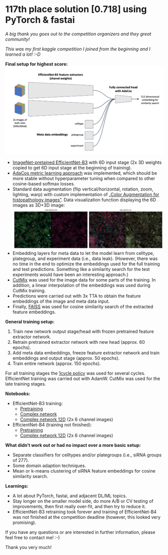 # 117th place solution [0.718] using PyTorch & fastai

*A big thank you goes out to the competition organizers and they great community!*

*This was my first kaggle competition I joined from the beginning and I learned a lot! :-D*

**Final setup for highest score:**
![Network structure](rcic_network.png)
- [ImageNet-pretained EfficientNet-B3](https://github.com/lukemelas/EfficientNet-PyTorch) with 6D input stage (2x 3D weights copied to get 6D input stage at the beginning of training).
- [AdaCos metric learning approach](https://arxiv.org/abs/1905.00292) was implemented, which should be more stable without hyperparameter tuning when compared to other cosine-based softmax losses.
- Standard data augmentation (flip vertical/horizontal, rotation, zoom, lighting, warp) with custom implementation of [„Color Augmentation for histopathology images”](https://arxiv.org/abs/1707.06183). Data visualization function displaying the 6D images as 3D+3D image:
![Data visualization](rcic_data.png)
- Embedding layers for meta data to let the model learn from celltype, plategroup, and experiment data (i.e., data leak). (However, there was no time in the end to optimize the embeddings used for the full training and test predictions. Something like a similarity search for the test experiments would have been an interesting approach.)
- [CutMix]( https://github.com/oguiza/fastai_extensions/tree/master/shared/0_image_data_augmentation) was used for the image data for some parts of the training. In addition, a linear interpolation of the embeddings was used during CutMix training.
- Predictions were carried out with 3x TTA to obtain the feature embeddings of the image and meta data input.
- Finally, [FAISS]( https://github.com/facebookresearch/faiss) was used for cosine similarity search of the extracted feature embeddings.

**General training setup:**
1. Train new network output stage/head with frozen pretrained feature extractor network.
1. Retrain pretrained extractor network with new head (approx. 60 epochs).
1. Add meta data embeddings, freeze feature extractor network and train embeddings and output stage (approx. 50 epochs).
1. Train entire network (approx. 150 epochs).

For all training stages the [1cycle policy](https://sgugger.github.io/the-1cycle-policy.html) was used for several cycles. EfficientNet training was carried out with AdamW. CutMix was used for the late training stages.

**Notebooks:**
- EfficientNet-B3 training:
  - [Pretraining](https://github.com/MicPie/recursion-cellular-image-classification/blob/master/rcic_v20_efficientnet-b3.ipynb)
  - [Complex network](https://github.com/MicPie/recursion-cellular-image-classification/blob/master/rcic_v32_efficientnet-b3_celltype_plate-group-exp_Full.ipynb)
  - [Complex network 12D](https://github.com/MicPie/recursion-cellular-image-classification/blob/master/rcic_v41_efficientnet-b3_celltype_plate-group-exp_12D.ipynb) (2x 6 channel images)
- EfficientNet-B4 (training not finished):
  - [Pretraining](https://github.com/MicPie/recursion-cellular-image-classification/blob/master/rcic_v43_efficientnet-b4_Mish_Ranger_LabelSmoothingLoss.ipynb)
  - [Complex network 12D](https://github.com/MicPie/recursion-cellular-image-classification/blob/master/rcic_v44_efficientnet-b4_celltype_plate-group-exp_12D_model-exchange.ipynb) (2x 6 channel images)

**What didn’t work out or had no impact over a more basic setup:**
- Separate classifiers for celltypes and/or plategroups (i.e., siRNA groups of 277).
- Some domain adaption techniques.
- Mean or k-means clustering of siRNA feature embeddings for cosine similarity search.

**Learnings:**
- A lot about PyTorch, fastai, and adjacent DL/ML topics.
- Stay longer on the smaller model side, do more A/B or CV testing of improvements, then first really over-fit, and then try to reduce it.
- EfficientNet-B3 retraining took forever and training of EfficientNet-B4 was not finished at the competition deadline (however, this looked very promising).

If you have any questions or are interested in further information, please feel free to contact me! :-)

Thank you very much!
